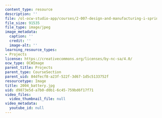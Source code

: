 ```yaml
---
content_type: resource
description: ''
file: /ol-ocw-studio-app/courses/2-007-design-and-manufacturing-i-spring-2009/d9873e5da7b0d0b16c45759bd6f17f71_2004_battery.jpg
file_size: 91535
file_type: image/jpeg
image_metadata:
  caption: ''
  credit: ''
  image-alt: ''
learning_resource_types:
- Projects
license: https://creativecommons.org/licenses/by-nc-sa/4.0/
ocw_type: OCWImage
parent_title: Projects
parent_type: CourseSection
parent_uid: 84dfecf8-a23f-522f-3d67-1d5c5133752f
resourcetype: Image
title: 2004_battery.jpg
uid: d9873e5d-a7b0-d0b1-6c45-759bd6f17f71
video_files:
  video_thumbnail_file: null
video_metadata:
  youtube_id: null
---
```

